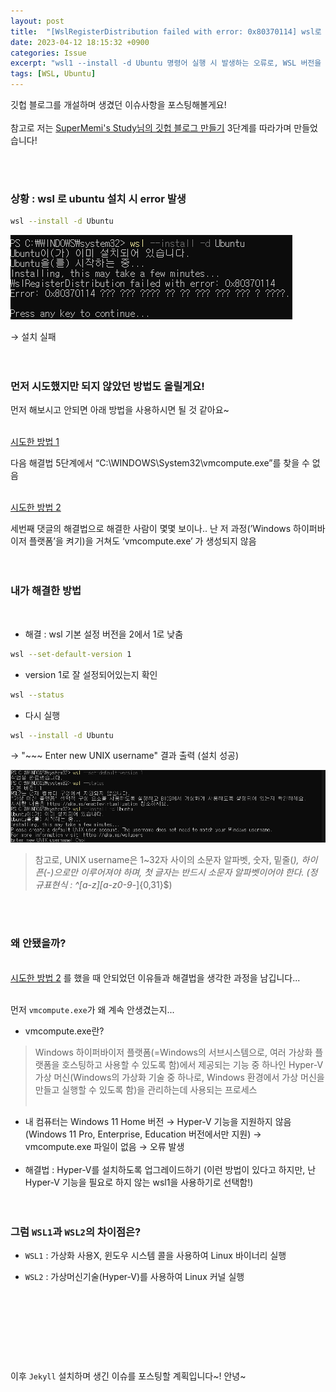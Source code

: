 ```yaml
---
layout: post
title:  "[WslRegisterDistribution failed with error: 0x80370114] wsl로 ubuntu 설치 시 발생하는 오류"
date: 2023-04-12 18:15:32 +0900
categories: Issue
excerpt: "wsl1 --install -d Ubuntu 명령어 실행 시 발생하는 오류로, WSL 버전을 1로 낮추어 해결하자."
tags: [WSL, Ubuntu]
---
```


깃헙 블로그를 개설하며 생겼던 이슈사항을 포스팅해볼게요!<br><br>
참고로 저는 [SuperMemi's Study님의 깃헙 블로그 만들기](https://supermemi.tistory.com/entry/%EB%82%98%EB%A7%8C%EC%9D%98-%EB%B8%94%EB%A1%9C%EA%B7%B8-%EB%A7%8C%EB%93%A4%EA%B8%B0-Git-hub-blog-GitHubio?category=997749) 3단계를 따라가며 만들었습니다!<br><br>


<br>

### 상황 : wsl 로 ubuntu 설치 시 error 발생<br>
```bash
wsl --install -d Ubuntu
```
![](/assets/images/2023-04-12-1.png)

→ 설치 실패<br><br><br>



### 먼저 시도했지만 되지 않았던 방법도 올릴게요!
먼저 해보시고 안되면 아래 방법을 사용하시면 될 것 같아요~<br><br>

[시도한 방법 1](https://answers.microsoft.com/en-us/insider/forum/all/wsl-2-installing-linux-failed-error-code/bae391d1-4215-4d93-b0c4-3d96404a7c74)

다음 해결법 5단계에서 “C:\WINDOWS\System32\vmcompute.exe”를 찾을 수 없음<br><br>

[시도한 방법 2](https://www.reddit.com/r/bashonubuntuonwindows/comments/zlf0js/error_0x80370114_but_vmcomputeexe_doesnt_even/)

세번째 댓글의 해결법으로 해결한 사람이 몇몇 보이나..  난 저 과정(’Windows 하이퍼바이저 플랫폼’을 켜기)을 거쳐도 ‘vmcompute.exe’ 가 생성되지 않음<br><br><br>


### 내가 해결한 방법

<br>

- 해결 : wsl 기본 설정 버전을 2에서 1로 낮춤

```bash
wsl --set-default-version 1
```

- version 1로 잘 설정되어있는지 확인

```bash
wsl --status
```

- 다시 실행

```bash
wsl --install -d Ubuntu
```

→ "~~~ Enter new UNIX username" 결과 출력 (설치 성공)

![](/assets/images/2023-04-12-2.png)

> 참고로, UNIX username은 1~32자 사이의 소문자 알파벳, 숫자, 밑줄(_), 하이픈(-)으로만 이루어져야 하며, 첫 글자는 반드시 소문자 알파벳이어야 한다. (정규표현식 : ^[a-z][a-z0-9_-]{0,31}$)

<br><br>

### 왜 안됐을까?

<br>[시도한 방법 2](https://www.reddit.com/r/bashonubuntuonwindows/comments/zlf0js/error_0x80370114_but_vmcomputeexe_doesnt_even/) 를 했을 때 안되었던 이유들과 해결법을 생각한 과정을 남깁니다...<br><br>

먼저 `vmcompute.exe`가 왜 계속 안생겼는지...<br>

- vmcompute.exe란?
> Windows 하이퍼바이저 플랫폼(=Windows의 서브시스템으로, 여러 가상화 플랫폼을 호스팅하고 사용할 수 있도록 함)에서 제공되는 기능 중 하나인 Hyper-V 가상 머신(Windows의 가상화 기술 중 하나로, Windows 환경에서 가상 머신을 만들고 실행할 수 있도록 함)을 관리하는데 사용되는 프로세스
<br><br>
- 내 컴퓨터는 Windows 11 Home 버전 → Hyper-V 기능을 지원하지 않음 (Windows 11 Pro, Enterprise, Education 버전에서만 지원) → vmcompute.exe 파일이 없음 → 오류 발생
<br><Br>
- 해결법 : Hyper-V를 설치하도록 업그레이드하기 (이런 방법이 있다고 하지만, 난 Hyper-V 기능을 필요로 하지 않는 wsl1을 사용하기로 선택함!)
<br><br><br>



### 그럼 `WSL1`과 `WSL2`의 차이점은?

- `WSL1` : 가상화 사용X, 윈도우 시스템 콜을 사용하여 Linux 바이너리 실행

- `WSL2` : 가상머신기술(Hyper-V)를 사용하여 Linux 커널 실행

<br><br><br>
---

<br>이후 `Jekyll` 설치하며 생긴 이슈를 포스팅할 계획입니다~! 안녕~